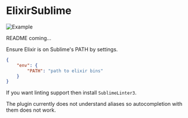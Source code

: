 ElixirSublime
==========================

![Example](https://raw.githubusercontent.com/vishnevskiy/ElixirSublime/master/ext/example.png)

README coming...

Ensure Elixir is on Sublime's PATH by settings.

```json
{
	"env": {
		"PATH": "path to elixir bins"
	}
}
```

If you want linting support then install `SublimeLinter3`.

The plugin currently does not understand aliases so autocompletion with them does not work.